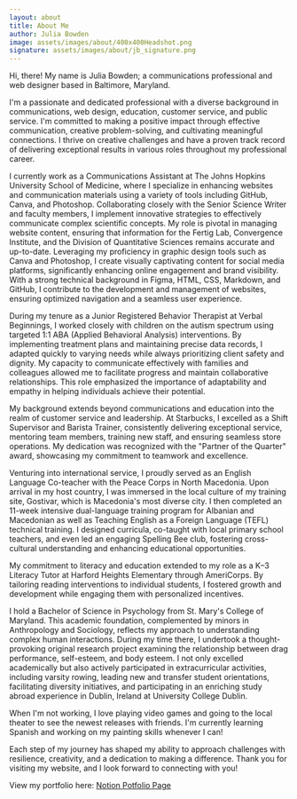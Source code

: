 ```yaml
---
layout: about
title: About Me
author: Julia Bowden
image: assets/images/about/400x400Headshot.png
signature: assets/images/about/jb_signature.png
---
```


Hi, there! My name is Julia Bowden; a communications professional and web designer based in Baltimore, Maryland.

I'm a passionate and dedicated professional with a diverse background in communications, web design, education, customer service, and public service. I'm committed to making a positive impact through effective communication, creative problem-solving, and cultivating meaningful connections. I thrive on creative challenges and have a proven track record of delivering exceptional results in various roles throughout my professional career.

I currently work as a Communications Assistant at The Johns Hopkins University School of Medicine, where I specialize in enhancing websites and communication materials using a variety of tools including GitHub, Canva, and Photoshop. Collaborating closely with the Senior Science Writer and faculty members, I implement innovative strategies to effectively communicate complex scientific concepts. My role is pivotal in managing website content, ensuring that information for the Fertig Lab, Convergence Institute, and the Division of Quantitative Sciences remains accurate and up-to-date. Leveraging my proficiency in graphic design tools such as Canva and Photoshop, I create visually captivating content for social media platforms, significantly enhancing online engagement and brand visibility. With a strong technical background in Figma, HTML, CSS, Markdown, and GitHub, I contribute to the development and management of websites, ensuring optimized navigation and a seamless user experience.

During my tenure as a Junior Registered Behavior Therapist at Verbal Beginnings, I worked closely with children on the autism spectrum using targeted 1:1 ABA (Applied Behavioral Analysis) interventions. By implementing treatment plans and maintaining precise data records, I adapted quickly to varying needs while always prioritizing client safety and dignity. My capacity to communicate effectively with families and colleagues allowed me to facilitate progress and maintain collaborative relationships. This role emphasized the importance of adaptability and empathy in helping individuals achieve their potential.

My background extends beyond communications and education into the realm of customer service and leadership. At Starbucks, I excelled as a Shift Supervisor and Barista Trainer, consistently delivering exceptional service, mentoring team members, training new staff, and ensuring seamless store operations. My dedication was recognized with the "Partner of the Quarter" award, showcasing my commitment to teamwork and excellence.

Venturing into international service, I proudly served as an English Language Co-teacher with the Peace Corps in North Macedonia. Upon arrival in my host country, I was immersed in the local culture of my training site, Gostivar, which is Macedonia's most diverse city. I then completed an 11-week intensive dual-language training program for Albanian and Macedonian as well as Teaching English as a Foreign Language (TEFL) technical training. I designed curricula, co-taught with local primary school teachers, and even led an engaging Spelling Bee club, fostering cross-cultural understanding and enhancing educational opportunities.

My commitment to literacy and education extended to my role as a K–3 Literacy Tutor at Harford Heights Elementary through AmeriCorps. By tailoring reading interventions to individual students, I fostered growth and development while engaging them with personalized incentives.

I hold a Bachelor of Science in Psychology from St. Mary's College of Maryland. This academic foundation, complemented by minors in Anthropology and Sociology, reflects my approach to understanding complex human interactions. During my time there, I undertook a thought-provoking original research project examining the relationship between drag performance, self-esteem, and body esteem. I not only excelled academically but also actively participated in extracurricular activities, including varsity rowing, leading new and transfer student orientations, facilitating diversity initiatives, and participating in an enriching study abroad experience in Dublin, Ireland at University College Dublin.

When I'm not working, I love playing video games and going to the local theater to see the newest releases with friends. I'm currently learning Spanish and working on my painting skills whenever I can!

Each step of my journey has shaped my ability to approach challenges with resilience, creativity, and a dedication to making a difference. Thank you for visiting my website, and I look forward to connecting with you!

View my portfolio here: [Notion Potfolio Page](https://www.notion.so/juliambowden/Julia-Bowden-s-Portfolio-33390756769d4e8da59bdcc24db1ac23)
